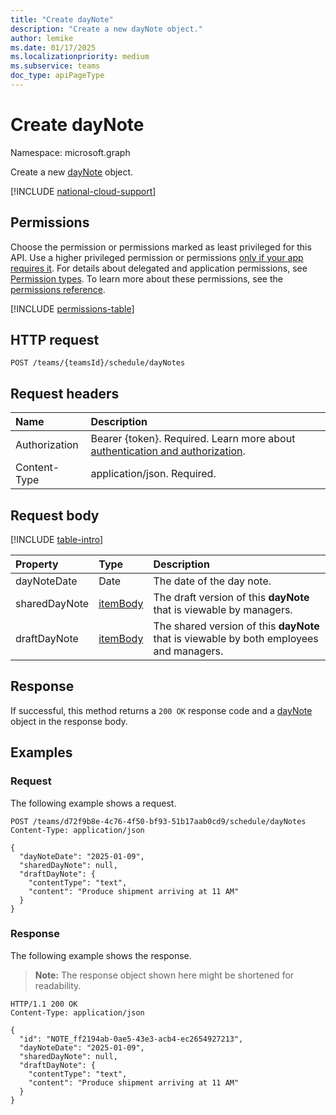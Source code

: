 ```yaml
---
title: "Create dayNote"
description: "Create a new dayNote object."
author: lemike
ms.date: 01/17/2025
ms.localizationpriority: medium
ms.subservice: teams
doc_type: apiPageType
---
```


# Create dayNote

Namespace: microsoft.graph

Create a new [dayNote](../resources/daynote.md) object.

[!INCLUDE [national-cloud-support](../../includes/global-only.md)]

## Permissions

Choose the permission or permissions marked as least privileged for this API. Use a higher privileged permission or permissions [only if your app requires it](/graph/permissions-overview#best-practices-for-using-microsoft-graph-permissions). For details about delegated and application permissions, see [Permission types](/graph/permissions-overview#permission-types). To learn more about these permissions, see the [permissions reference](/graph/permissions-reference).

<!-- {
  "blockType": "permissions",
  "name": "schedule-post-daynotes-permissions"
}
-->
[!INCLUDE [permissions-table](../includes/permissions/daynote-create-permissions.md)]

## HTTP request

<!-- {
  "blockType": "ignored"
}
-->
``` http
POST /teams/{teamsId}/schedule/dayNotes
```

## Request headers

|Name|Description|
|:---|:---|
|Authorization|Bearer {token}. Required. Learn more about [authentication and authorization](/graph/auth/auth-concepts).|
|Content-Type|application/json. Required.|

## Request body

[!INCLUDE [table-intro](../../includes/update-property-table-intro.md)]

|Property|Type|Description|
|:---|:---|:---|
|dayNoteDate|Date|The date of the day note.|
|sharedDayNote|[itemBody](../resources/itembody.md)|The draft version of this **dayNote** that is viewable by managers.|
|draftDayNote|[itemBody](../resources/itembody.md)|The shared version of this **dayNote** that is viewable by both employees and managers.|


## Response

If successful, this method returns a `200 OK` response code and a [dayNote](../resources/daynote.md) object in the response body.

## Examples

### Request
The following example shows a request.

<!-- {
  "blockType": "request",
  "name": "create_daynote"
}
-->
``` http
POST /teams/d72f9b8e-4c76-4f50-bf93-51b17aab0cd9/schedule/dayNotes
Content-Type: application/json

{
  "dayNoteDate": "2025-01-09",
  "sharedDayNote": null,
  "draftDayNote": {
    "contentType": "text",
    "content": "Produce shipment arriving at 11 AM"
  }
}
```


### Response
The following example shows the response.
>**Note:** The response object shown here might be shortened for readability.

<!-- {
  "blockType": "response",
  "truncated": true
  "@odata.type": "microsoft.graph.dayNote"
}
-->
``` http
HTTP/1.1 200 OK
Content-Type: application/json

{
  "id": "NOTE_ff2194ab-0ae5-43e3-acb4-ec2654927213",
  "dayNoteDate": "2025-01-09",
  "sharedDayNote": null,
  "draftDayNote": {
    "contentType": "text",
    "content": "Produce shipment arriving at 11 AM"
  }
}
```


